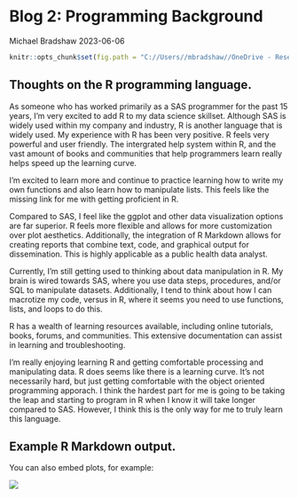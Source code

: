 Blog 2: Programming Background
================
Michael Bradshaw
2023-06-06

``` r
knitr::opts_chunk$set(fig.path = "C://Users//mbradshaw//OneDrive - Research Triangle Institute//Documents//Graduate School Courses//ST 558//Blog Update//mikebrad140.github.io//images/")
```

## Thoughts on the R programming language.

As someone who has worked primarily as a SAS programmer for the past 15
years, I’m very excited to add R to my data science skillset. Although
SAS is widely used within my company and industry, R is another language
that is widely used. My experience with R has been very positive. R
feels very powerful and user friendly. The intergrated help system
within R, and the vast amount of books and communities that help
programmers learn really helps speed up the learning curve.

I’m excited to learn more and continue to practice learning how to write
my own functions and also learn how to manipulate lists. This feels like
the missing link for me with getting proficient in R.

Compared to SAS, I feel like the ggplot and other data visualization
options are far superior. R feels more flexible and allows for more
customization over plot aesthetics. Additionally, the integration of R
Markdown allows for creating reports that combine text, code, and
graphical output for dissemination. This is highly applicable as a
public health data analyst.

Currently, I’m still getting used to thinking about data manipulation in
R. My brain is wired towards SAS, where you use data steps, procedures,
and/or SQL to manipulate datasets. Additionally, I tend to think about
how I can macrotize my code, versus in R, where it seems you need to use
functions, lists, and loops to do this.

R has a wealth of learning resources available, including online
tutorials, books, forums, and communities. This extensive documentation
can assist in learning and troubleshooting.

I’m really enjoying learning R and getting comfortable processing and
manipulating data. R does seems like there is a learning curve. It’s not
necessarily hard, but just getting comfortable with the object oriented
programming apporach. I think the hardest part for me is going to be
taking the leap and starting to program in R when I know it will take
longer compared to SAS. However, I think this is the only way for me to
truly learn this language.

## Example R Markdown output.

You can also embed plots, for example:

![](C://Users//mbradshaw//OneDrive%20-%20Research%20Triangle%20Institute//Documents//Graduate%20School%20Courses//ST%20558//Blog%20Update//mikebrad140.github.io//images/iris-1.png)<!-- -->
